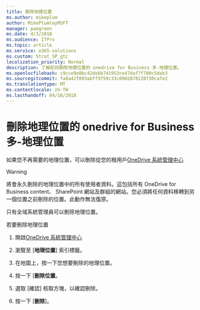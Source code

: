 ```yaml
---
title: 刪除地理位置
ms.author: mikeplum
author: MikePlumleyMSFT
manager: pamgreen
ms.date: 4/3/2018
ms.audience: ITPro
ms.topic: article
ms.service: o365-solutions
ms.custom: Strat_SP_gtc
localization_priority: Normal
description: 了解如何刪除地理位置的 onedrive for Business 多-地理位置。
ms.openlocfilehash: c9cce9e8bc42debb741953ce47daf7f700c5dab3
ms.sourcegitcommit: fa8a42f093abff9759c33c0902878128f30cafe2
ms.translationtype: MT
ms.contentlocale: zh-TW
ms.lasthandoff: 04/16/2018
---
```

# <a name="delete-a-geo-location-in-onedrive-for-business-multi-geo"></a>刪除地理位置的 onedrive for Business 多-地理位置

如果您不再需要的地理位置，可以刪除從您的租用戶[OneDrive 系統管理中心](https://admin.onedrive.com)

> [!WARNING]
> 將會永久刪除的地理位置中的所有使用者資料。這包括所有 OneDrive for Business content、 SharePoint 網站及群組的網站。您必須將任何資料移轉到另一個位置之前刪除的位置。此動作無法復原。

只有全域系統管理員可以刪除地理位置。

若要刪除地理位置

1. 開啟[OneDrive 系統管理中心](https://admin.onedrive.com)

2. 瀏覽至 [**地理位置**] 索引標籤。

3. 在地圖上，按一下您想要刪除的地理位置。

4. 按一下 [**刪除位置**。

5. 選取 [確認] 核取方塊，以確認刪除。

6. 按一下 [**刪除**]。



